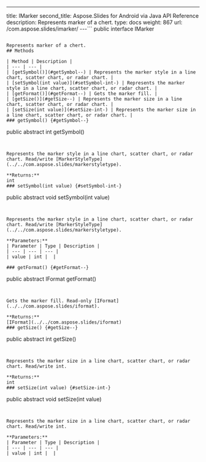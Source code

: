 ---
title: IMarker
second_title: Aspose.Slides for Android via Java API Reference
description: Represents marker of a chert.
type: docs
weight: 867
url: /com.aspose.slides/imarker/
---```
public interface IMarker
```

Represents marker of a chert.
## Methods

| Method | Description |
| --- | --- |
| [getSymbol()](#getSymbol--) | Represents the marker style in a line chart, scatter chart, or radar chart. |
| [setSymbol(int value)](#setSymbol-int-) | Represents the marker style in a line chart, scatter chart, or radar chart. |
| [getFormat()](#getFormat--) | Gets the marker fill. |
| [getSize()](#getSize--) | Represents the marker size in a line chart, scatter chart, or radar chart. |
| [setSize(int value)](#setSize-int-) | Represents the marker size in a line chart, scatter chart, or radar chart. |
### getSymbol() {#getSymbol--}
```
public abstract int getSymbol()
```


Represents the marker style in a line chart, scatter chart, or radar chart. Read/write [MarkerStyleType](../../com.aspose.slides/markerstyletype).

**Returns:**
int
### setSymbol(int value) {#setSymbol-int-}
```
public abstract void setSymbol(int value)
```


Represents the marker style in a line chart, scatter chart, or radar chart. Read/write [MarkerStyleType](../../com.aspose.slides/markerstyletype).

**Parameters:**
| Parameter | Type | Description |
| --- | --- | --- |
| value | int |  |

### getFormat() {#getFormat--}
```
public abstract IFormat getFormat()
```


Gets the marker fill. Read-only [IFormat](../../com.aspose.slides/iformat).

**Returns:**
[IFormat](../../com.aspose.slides/iformat)
### getSize() {#getSize--}
```
public abstract int getSize()
```


Represents the marker size in a line chart, scatter chart, or radar chart. Read/write int.

**Returns:**
int
### setSize(int value) {#setSize-int-}
```
public abstract void setSize(int value)
```


Represents the marker size in a line chart, scatter chart, or radar chart. Read/write int.

**Parameters:**
| Parameter | Type | Description |
| --- | --- | --- |
| value | int |  |


